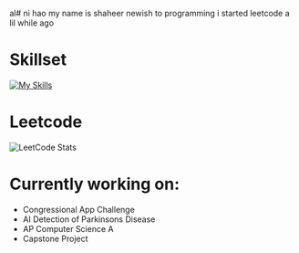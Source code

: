 al# ni hao my name is shaheer
newish to programming i started leetcode a lil while ago
# Skillset
[![My Skills](https://skillicons.dev/icons?i=java,html,py,arduino,cpp)](https://skillicons.dev)

# Leetcode
![LeetCode Stats](https://leetcard.jacoblin.cool/khanshaheer20008?theme=dark&font=Raleway%20Dots)

# Currently working on:
- Congressional App Challenge
- AI Detection of Parkinsons Disease
- AP Computer Science A
- Capstone Project
